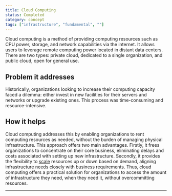 ```yaml
---
title: Cloud Computing
status: Completed
category: concept
tags: ["infrastructure", "fundamental", ""]
---
```


Cloud computing is a method of providing computing resources such as CPU power, storage, and network capabilities via the internet. It allows users to leverage remote computing power located in distant data centers. There are two types: private cloud, dedicated to a single organization, and public cloud, open for general use.

## Problem it addresses

Historically, organizations looking to increase their computing capacity faced a dilemma: either invest in new facilities for their servers and networks or upgrade existing ones. This process was time-consuming and resource-intensive.

## How it helps

Cloud computing addresses this by enabling organizations to rent computing resources as needed, without the burden of managing physical infrastructure. This approach offers two main advantages. Firstly, it frees organizations to concentrate on their core business, eliminating delays and costs associated with setting up new infrastructure. Secondly, it provides the flexibility to [scale](/scalability/) resources up or down based on demand, aligning infrastructure needs closely with business requirements. Thus, cloud computing offers a practical solution for organizations to access the amount of infrastructure they need, when they need it, without overcommitting resources.

---
